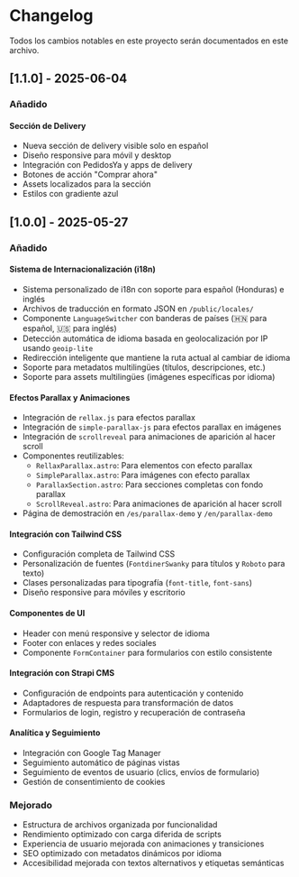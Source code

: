 # Changelog

Todos los cambios notables en este proyecto serán documentados en este archivo.

## [1.1.0] - 2025-06-04

### Añadido

#### Sección de Delivery

- Nueva sección de delivery visible solo en español
- Diseño responsive para móvil y desktop
- Integración con PedidosYa y apps de delivery
- Botones de acción "Comprar ahora"
- Assets localizados para la sección
- Estilos con gradiente azul

## [1.0.0] - 2025-05-27

### Añadido

#### Sistema de Internacionalización (i18n)

- Sistema personalizado de i18n con soporte para español (Honduras) e inglés
- Archivos de traducción en formato JSON en `/public/locales/`
- Componente `LanguageSwitcher` con banderas de países (🇭🇳 para español, 🇺🇸 para inglés)
- Detección automática de idioma basada en geolocalización por IP usando `geoip-lite`
- Redirección inteligente que mantiene la ruta actual al cambiar de idioma
- Soporte para metadatos multilingües (títulos, descripciones, etc.)
- Soporte para assets multilingües (imágenes específicas por idioma)

#### Efectos Parallax y Animaciones

- Integración de `rellax.js` para efectos parallax
- Integración de `simple-parallax-js` para efectos parallax en imágenes
- Integración de `scrollreveal` para animaciones de aparición al hacer scroll
- Componentes reutilizables:
  - `RellaxParallax.astro`: Para elementos con efecto parallax
  - `SimpleParallax.astro`: Para imágenes con efecto parallax
  - `ParallaxSection.astro`: Para secciones completas con fondo parallax
  - `ScrollReveal.astro`: Para animaciones de aparición al hacer scroll
- Página de demostración en `/es/parallax-demo` y `/en/parallax-demo`

#### Integración con Tailwind CSS

- Configuración completa de Tailwind CSS
- Personalización de fuentes (`FontdinerSwanky` para títulos y `Roboto` para texto)
- Clases personalizadas para tipografía (`font-title`, `font-sans`)
- Diseño responsive para móviles y escritorio

#### Componentes de UI

- Header con menú responsive y selector de idioma
- Footer con enlaces y redes sociales
- Componente `FormContainer` para formularios con estilo consistente

#### Integración con Strapi CMS

- Configuración de endpoints para autenticación y contenido
- Adaptadores de respuesta para transformación de datos
- Formularios de login, registro y recuperación de contraseña

#### Analítica y Seguimiento

- Integración con Google Tag Manager
- Seguimiento automático de páginas vistas
- Seguimiento de eventos de usuario (clics, envíos de formulario)
- Gestión de consentimiento de cookies

### Mejorado
- Estructura de archivos organizada por funcionalidad
- Rendimiento optimizado con carga diferida de scripts
- Experiencia de usuario mejorada con animaciones y transiciones
- SEO optimizado con metadatos dinámicos por idioma
- Accesibilidad mejorada con textos alternativos y etiquetas semánticas
